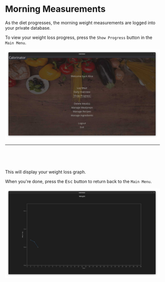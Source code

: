 # Morning Measurements

As the diet progresses, the morning weight measurements are logged into your private database. 

To view your weight loss progress, press the `Show Progress` button in the `Main Menu`.

![](https://raw.githubusercontent.com/MarkusOttela/ot-harjoitustyo/master/Documentation/Manual/Screenshots/14_weight_progress/0.jpg)

---
<br><br><br>

This will display your weight loss graph.

When you're done, press the <kbd>Esc</kbd> button to return back to the `Main Menu`.

![](https://raw.githubusercontent.com/MarkusOttela/ot-harjoitustyo/master/Documentation/Manual/Screenshots/14_weight_progress/1.jpg)
